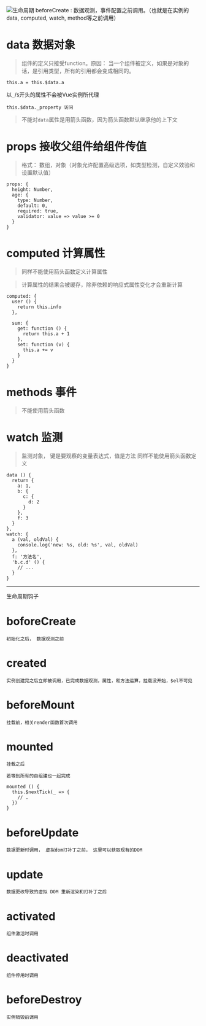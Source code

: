
![生命周期](http://upload-images.jianshu.io/upload_images/2941543-b9b05fd97d562bd7.png?imageMogr2/auto-orient/strip%7CimageView2/2/w/1240)
beforeCreate : 数据观测，事件配置之前调用。（也就是在实例的 data, computed, watch, method等之前调用）



# data 数据对象

> 组件的定义只接受function。原因： 当一个组件被定义，如果是对象的话，是引用类型，所有的引用都会变成相同的。

```
this.a = this.$data.a

```
以`_`/`$`开头的属性不会被Vue实例所代理
```
this.$data._property 访问
```

> 不能对`data`属性是用箭头函数，因为箭头函数默认继承他的上下文



# props 接收父组件给组件传值

> 格式： 数组，对象（对象允许配置高级选项，如类型检测，自定义效验和设置默认值）

```
props: {
  height: Number,
  age: {
    type: Number,
    default: 0,
    required: true,
    validator: value => value >= 0
  }
}
```

# computed 计算属性

> 同样不能使用箭头函数定义计算属性

> 计算属性的结果会被缓存，除非依赖的响应式属性变化才会重新计算

```
computed: {
  user () {
    return this.info
  },

  sum: {
    get: function () {
      return this.a + 1
    },
    set: function (v) {
      this.a += v
    }
  }
}
```

# methods 事件

> 不能使用箭头函数



# watch 监测

> 监测对象， 键是要观察的变量表达式，值是方法
> 同样不能使用箭头函数定义

```
data () {
  return {
    a: 1,
    b: {
      c: {
        d: 2
      }
    },
    f: 3
  }
},
watch: {
  a (val, oldVal) {
    console.log('new: %s, old: %s', val, oldVal)
  },
  f: '方法名',
  'b.c.d' () {
    // ...
  }
}

```


--------------

生命周期钩子

# boforeCreate

`初始化之后， 数据观测之前`

# created

`实例创建完之后立即被调用，已完成数据观测，属性，和方法运算，挂载没开始，$el不可见`

# beforeMount

`挂载前，相关render函数首次调用`

# mounted

`挂载之后`

```
若等到所有的自组建也一起完成

mounted () {
  this.$nextTick(_ => {
    // .
  })
}
```
# beforeUpdate

`数据更新时调用， 虚拟dom打补丁之前， 这里可以获取现有的DOM`

# update

`数据更改导致的虚拟 DOM 重新渲染和打补丁之后`

# activated

`组件激活时调用`

# deactivated

`组件停用时调用`

# beforeDestroy

`实例销毁前调用`
































